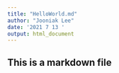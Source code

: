 ```yaml
---
title: "HelloWorld.md"
author: "Jooniak Lee"
date: '2021 7 13 '
output: html_document
---
```


## This is a markdown file
